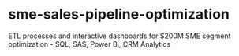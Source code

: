 # sme-sales-pipeline-optimization
ETL processes and interactive dashboards for $200M SME segment optimization - SQL, SAS, Power Bi, CRM Analytics
